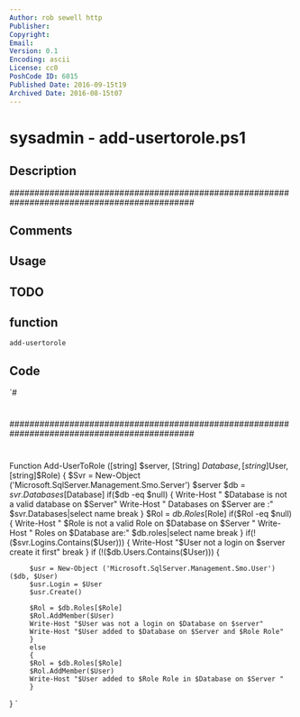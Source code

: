 ```yaml
---
Author: rob sewell http
Publisher: 
Copyright: 
Email: 
Version: 0.1
Encoding: ascii
License: cc0
PoshCode ID: 6015
Published Date: 2016-09-15t19
Archived Date: 2016-08-15t07
---
```


# sysadmin - add-usertorole.ps1

## Description

#############################################################################################

## Comments



## Usage



## TODO



## function

`add-usertorole`

## Code

`#
 #
 #############################################################################################
 #
 #
 #
 
 Function Add-UserToRole ([string] $server, [String] $Database , [string]$User, [string]$Role)
 {
 $Svr = New-Object ('Microsoft.SqlServer.Management.Smo.Server') $server
 $db = $svr.Databases[$Database]
     if($db -eq $null)
         {
         Write-Host " $Database is not a valid database on $Server"
         Write-Host " Databases on $Server are :"
         $svr.Databases|select name
         break
         }
         $Rol = $db.Roles[$Role]
     if($Rol -eq $null)
         {
         Write-Host " $Role is not a valid Role on $Database on $Server  "
         Write-Host " Roles on $Database are:"
         $db.roles|select name
         break
         }
     if(!($svr.Logins.Contains($User)))
         {
         Write-Host "$User not a login on $server create it first"
         break
         }
     if (!($db.Users.Contains($User)))
         {
 
         $usr = New-Object ('Microsoft.SqlServer.Management.Smo.User') ($db, $User)
         $usr.Login = $User
         $usr.Create()
 
         $Rol = $db.Roles[$Role]
         $Rol.AddMember($User)
         Write-Host "$User was not a login on $Database on $server"
         Write-Host "$User added to $Database on $Server and $Role Role"
         }
         else
         {
         $Rol = $db.Roles[$Role]
         $Rol.AddMember($User)
         Write-Host "$User added to $Role Role in $Database on $Server "
         }
 }
`


